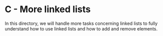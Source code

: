 # C - More linked lists

In this directory, we will handle more tasks concerning linked lists to fully understand how to use linked lists and how to add and remove elements.

